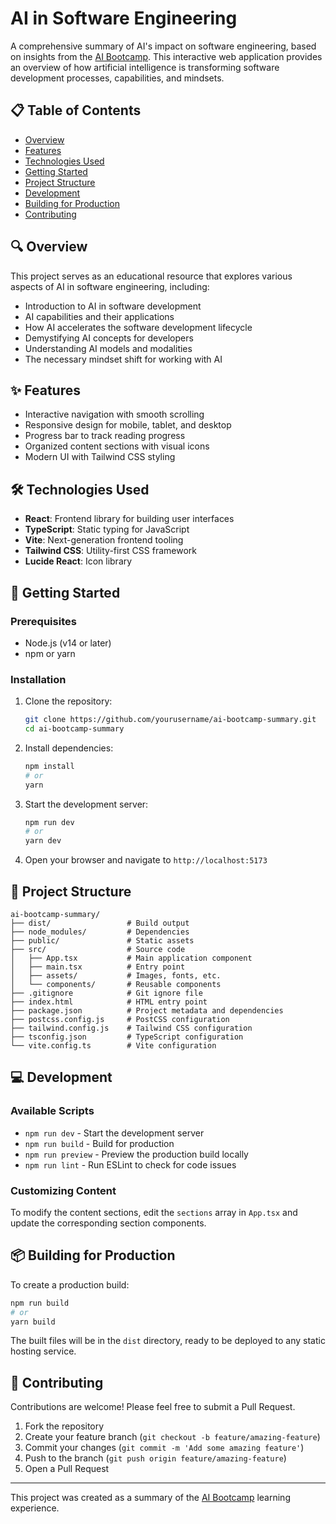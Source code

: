 # AI in Software Engineering

A comprehensive summary of AI's impact on software engineering, based on insights from the [AI Bootcamp](https://ai-bootcamp.org/). This interactive web application provides an overview of how artificial intelligence is transforming software development processes, capabilities, and mindsets.

## 📋 Table of Contents

- [Overview](#overview)
- [Features](#features)
- [Technologies Used](#technologies-used)
- [Getting Started](#getting-started)
- [Project Structure](#project-structure)
- [Development](#development)
- [Building for Production](#building-for-production)
- [Contributing](#contributing)

## 🔍 Overview

This project serves as an educational resource that explores various aspects of AI in software engineering, including:

- Introduction to AI in software development
- AI capabilities and their applications
- How AI accelerates the software development lifecycle
- Demystifying AI concepts for developers
- Understanding AI models and modalities
- The necessary mindset shift for working with AI

## ✨ Features

- Interactive navigation with smooth scrolling
- Responsive design for mobile, tablet, and desktop
- Progress bar to track reading progress
- Organized content sections with visual icons
- Modern UI with Tailwind CSS styling

## 🛠️ Technologies Used

- **React**: Frontend library for building user interfaces
- **TypeScript**: Static typing for JavaScript
- **Vite**: Next-generation frontend tooling
- **Tailwind CSS**: Utility-first CSS framework
- **Lucide React**: Icon library

## 🚀 Getting Started

### Prerequisites

- Node.js (v14 or later)
- npm or yarn

### Installation

1. Clone the repository:
   ```bash
   git clone https://github.com/yourusername/ai-bootcamp-summary.git
   cd ai-bootcamp-summary
   ```

2. Install dependencies:
   ```bash
   npm install
   # or
   yarn
   ```

3. Start the development server:
   ```bash
   npm run dev
   # or
   yarn dev
   ```

4. Open your browser and navigate to `http://localhost:5173`

## 📁 Project Structure

```
ai-bootcamp-summary/
├── dist/                 # Build output
├── node_modules/         # Dependencies
├── public/               # Static assets
├── src/                  # Source code
│   ├── App.tsx           # Main application component
│   ├── main.tsx          # Entry point
│   ├── assets/           # Images, fonts, etc.
│   └── components/       # Reusable components
├── .gitignore            # Git ignore file
├── index.html            # HTML entry point
├── package.json          # Project metadata and dependencies
├── postcss.config.js     # PostCSS configuration
├── tailwind.config.js    # Tailwind CSS configuration
├── tsconfig.json         # TypeScript configuration
└── vite.config.ts        # Vite configuration
```

## 💻 Development

### Available Scripts

- `npm run dev` - Start the development server
- `npm run build` - Build for production
- `npm run preview` - Preview the production build locally
- `npm run lint` - Run ESLint to check for code issues

### Customizing Content

To modify the content sections, edit the `sections` array in `App.tsx` and update the corresponding section components.

## 📦 Building for Production

To create a production build:

```bash
npm run build
# or
yarn build
```

The built files will be in the `dist` directory, ready to be deployed to any static hosting service.

## 🤝 Contributing

Contributions are welcome! Please feel free to submit a Pull Request.

1. Fork the repository
2. Create your feature branch (`git checkout -b feature/amazing-feature`)
3. Commit your changes (`git commit -m 'Add some amazing feature'`)
4. Push to the branch (`git push origin feature/amazing-feature`)
5. Open a Pull Request

---

This project was created as a summary of the [AI Bootcamp](https://ai-bootcamp.org/) learning experience.

